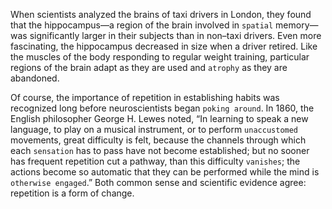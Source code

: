 When scientists analyzed the brains of taxi drivers in London, they
found that the hippocampus—a region of the brain involved in `spatial`
memory—was significantly larger in their subjects than in non–taxi
drivers. Even more fascinating, the hippocampus decreased in size
when a driver retired. Like the muscles of the body responding to
regular weight training, particular regions of the brain adapt as they
are used and `atrophy` as they are abandoned.

Of course, the importance of repetition in establishing habits was
recognized long before neuroscientists began `poking around`. In 1860,
the English philosopher George H. Lewes noted, “In learning to speak
a new language, to play on a musical instrument, or to perform
`unaccustomed` movements, great difficulty is felt, because the channels
through which each `sensation` has to pass have not become
established; but no sooner has frequent repetition cut a pathway, than
this difficulty `vanishes`; the actions become so automatic that they can
be performed while the mind is `otherwise engaged`.” Both common
sense and scientific evidence agree: repetition is a form of change.